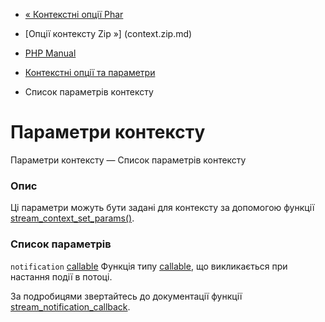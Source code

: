 - [« Контекстні опції Phar](context.phar.md)
- [Опції контексту Zip »] (context.zip.md)

- [PHP Manual](index.md)
- [Контекстні опції та параметри](context.md)
- Список параметрів контексту

# Параметри контексту

Параметри контексту — Список параметрів контексту

### Опис

Ці параметри можуть бути задані для контексту за допомогою функції
[stream_context_set_params()](function.stream-context-set-params.md).

### Список параметрів

`notification` [callable](language.types.callable.md)
Функція типу [callable](language.types.callable.md), що викликається при
настання події в потоці.

За подробицями звертайтесь до документації функції
[stream_notification_callback](function.stream-notification-callback.md).
